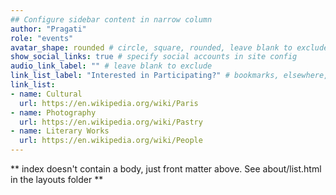 ```yaml
---
## Configure sidebar content in narrow column
author: "Pragati"
role: "events"
avatar_shape: rounded # circle, square, rounded, leave blank to exclude
show_social_links: true # specify social accounts in site config
audio_link_label: "" # leave blank to exclude
link_list_label: "Interested in Participating?" # bookmarks, elsewhere, etc.
link_list:
- name: Cultural
  url: https://en.wikipedia.org/wiki/Paris
- name: Photography
  url: https://en.wikipedia.org/wiki/Pastry
- name: Literary Works
  url: https://en.wikipedia.org/wiki/People
---
```


** index doesn't contain a body, just front matter above.
See about/list.html in the layouts folder **